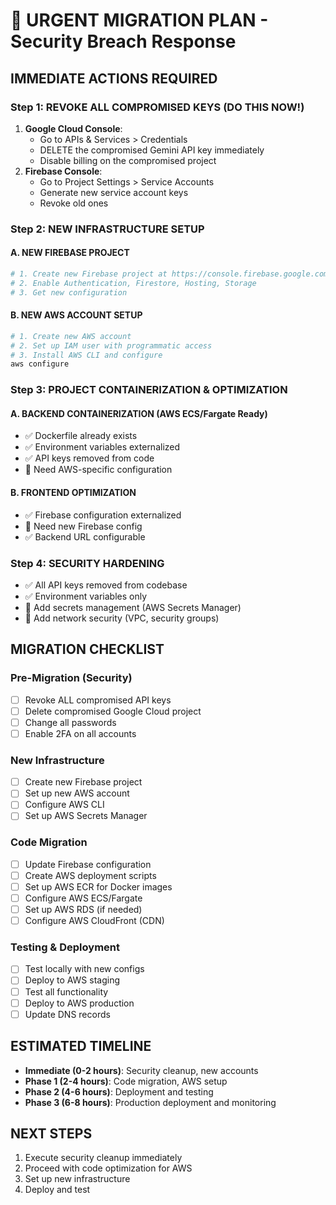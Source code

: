 # 🚨 URGENT MIGRATION PLAN - Security Breach Response

## IMMEDIATE ACTIONS REQUIRED

### Step 1: REVOKE ALL COMPROMISED KEYS (DO THIS NOW!)
1. **Google Cloud Console**: 
   - Go to APIs & Services > Credentials
   - DELETE the compromised Gemini API key immediately
   - Disable billing on the compromised project
2. **Firebase Console**:
   - Go to Project Settings > Service Accounts
   - Generate new service account keys
   - Revoke old ones

### Step 2: NEW INFRASTRUCTURE SETUP

#### A. NEW FIREBASE PROJECT
```bash
# 1. Create new Firebase project at https://console.firebase.google.com
# 2. Enable Authentication, Firestore, Hosting, Storage
# 3. Get new configuration
```

#### B. NEW AWS ACCOUNT SETUP
```bash
# 1. Create new AWS account
# 2. Set up IAM user with programmatic access
# 3. Install AWS CLI and configure
aws configure
```

### Step 3: PROJECT CONTAINERIZATION & OPTIMIZATION

#### A. BACKEND CONTAINERIZATION (AWS ECS/Fargate Ready)
- ✅ Dockerfile already exists
- ✅ Environment variables externalized
- ✅ API keys removed from code
- 🔄 Need AWS-specific configuration

#### B. FRONTEND OPTIMIZATION
- ✅ Firebase configuration externalized
- 🔄 Need new Firebase config
- ✅ Backend URL configurable

### Step 4: SECURITY HARDENING
- ✅ All API keys removed from codebase
- ✅ Environment variables only
- 🔄 Add secrets management (AWS Secrets Manager)
- 🔄 Add network security (VPC, security groups)

## MIGRATION CHECKLIST

### Pre-Migration (Security)
- [ ] Revoke ALL compromised API keys
- [ ] Delete compromised Google Cloud project
- [ ] Change all passwords
- [ ] Enable 2FA on all accounts

### New Infrastructure
- [ ] Create new Firebase project
- [ ] Set up new AWS account
- [ ] Configure AWS CLI
- [ ] Set up AWS Secrets Manager

### Code Migration
- [ ] Update Firebase configuration
- [ ] Create AWS deployment scripts
- [ ] Set up AWS ECR for Docker images
- [ ] Configure AWS ECS/Fargate
- [ ] Set up AWS RDS (if needed)
- [ ] Configure AWS CloudFront (CDN)

### Testing & Deployment
- [ ] Test locally with new configs
- [ ] Deploy to AWS staging
- [ ] Test all functionality
- [ ] Deploy to AWS production
- [ ] Update DNS records

## ESTIMATED TIMELINE
- **Immediate (0-2 hours)**: Security cleanup, new accounts
- **Phase 1 (2-4 hours)**: Code migration, AWS setup
- **Phase 2 (4-6 hours)**: Deployment and testing
- **Phase 3 (6-8 hours)**: Production deployment and monitoring

## NEXT STEPS
1. Execute security cleanup immediately
2. Proceed with code optimization for AWS
3. Set up new infrastructure
4. Deploy and test 
